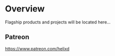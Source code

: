 # Overview

Flagship products and projects will be located here...

## Patreon 

https://www.patreon.com/helixd
